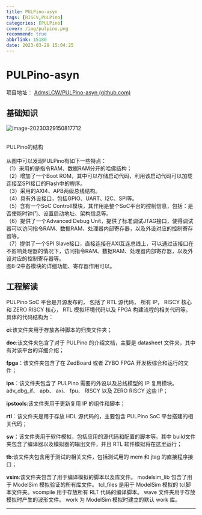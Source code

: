 ```yaml
---
title: PULPino-asyn
tags: [RISCV,PULPino]
categories: [PULPino]
cover: /img/pulpino.png
recommend: true
abbrlink: 15180
date: 2023-03-29 15:04:25
---
```


# PULPino-asyn

项目地址： [AdmsLCW/PULPino-asyn (github.com)](https://github.com/AdmsLCW/PULPino-asyn)

## 基础知识

![image-20230329150817712](https://326-adms-1305022140.cos.ap-nanjing.myqcloud.com/images/Pulpino1.png)

</br> PULPino的结构</br> </br> 从图中可以发现PULPino有如下一些特点：</br> （1）采用的是指令RAM、数据RAM分开的哈佛结构；</br> （2）增加了一个Boot ROM，其中可以存储启动代码，利用该启动代码可以加载连接至SPI接口的Flash中的程序。</br> （3）采用的AXI4、APB两级总线结构。</br> （4）具有外设接口，包括GPIO、UART、I2C、SPI等。</br> （5）含有一个SoC Controll模块，其作用是整个SoC平台的控制信息，包括：是否使能时钟门、设置启动地址、架构信息等。</br> （6）提供了一个Advanced Debug Unit，提供了标准调试JTAG接口，使得调试器可以访问指令RAM、数据RAM、处理器内部寄存器，以及外设对应的控制寄存器等。</br> （7）提供了一个SPI Slave接口，直接连接在AXI互连总线上，可以通过该接口在不影响处理器的情况下，访问指令RAM、数据RAM、处理器内部寄存器，以及外设对应的控制寄存器等。</br> 图8-2中各模块的详细功能、寄存器作用可以。</br>

## 工程解读

PULPino SoC 平台是开源发布的， 包括了 RTL 源代码， 所有 IP， RISCY 核心和 ZERO RISCY 核心， RTL 模拟环境代码以及 FPGA 构建流程的相关代码等。具体的代码结构为：

**ci**:该文件夹用于存放各种脚本的归类文件夹；

**doc**:该文件夹包含了对于 PULPino 的介绍文档，主要是 datasheet 文件夹，其中有对该平台的详细介绍；

**fpga**：该文件夹包含了在 ZedBoard 或者 ZYBO FPGA 开发板综合和运行的文件；

**ips**：该文件夹包含了 PULPino 需要的外设以及总线模型的 IP 复用模块。adv_dbg_if、 apb、 axi、 fpu、 RISCY 以及 ZERO RISCY 这些 IP；

**ipstools**:该文件夹用于更新复用 IP 的组件和脚本；

**rtl**：该文件夹是用于存放 HDL 源代码的，主要包含 PULPino SoC 平台搭建的相关代码；

**sw**：该文件夹用于软件模拟，包括应用的源代码和配置的脚本等。其中 build文件夹包含了编译器以及模拟器的输出文件，并且 RTL 软件模拟将在这里运行；

**tb**:该文件夹包含用于测试的相关文件，包括测试用的 mem 和 jtag 的直接程序接口；

**vsim**:该文件夹包含了用于编译模拟的脚本以及库文件。 modelsim_lib 包含了用于 ModelSim 模拟验证的所有库文件。 tcl_files 是用于 ModelSim 模拟的 tcl脚本文件夹。vcompile 用于存放所有 RLT 代码的编译脚本。 wave 文件夹用于存放模拟时产生的波形文件。 work 为 ModelSim 模拟时建立的默认 work 库。

------

